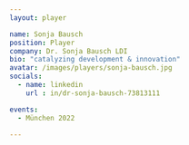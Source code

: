 ```yaml
---
layout: player

name: Sonja Bausch
position: Player
company: Dr. Sonja Bausch LDI
bio: "catalyzing development & innovation"
avatar: /images/players/sonja-bausch.jpg
socials:
  - name: linkedin
    url : in/dr-sonja-bausch-73813111

events:
  - München 2022

---
```

